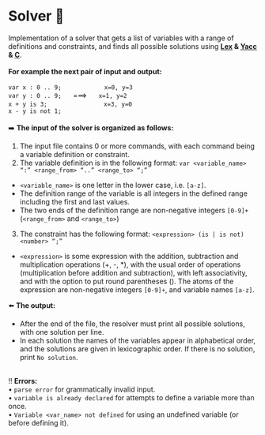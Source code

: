 # Solver :open_book:
Implementation of a solver that gets a list of variables with a range of definitions and constraints, and finds all possible solutions using **[Lex](https://en.wikipedia.org/wiki/Lexical_analysis) & [Yacc](https://en.wikipedia.org/wiki/Yacc) & [C](https://en.wikipedia.org/wiki/C_(programming_language))**. <br /><br />
**For example the next pair of input and output:** <br />

`var x : 0 .. 9;`&nbsp;&nbsp;&nbsp;&nbsp;&nbsp;&nbsp;&nbsp;&nbsp;&nbsp;&nbsp;&nbsp;&nbsp;&nbsp;&nbsp;&nbsp;&nbsp;&nbsp;&nbsp;&nbsp;&nbsp;&nbsp;&nbsp;`x=0, y=3`<br />
`var y : 0 .. 9;`&nbsp;&nbsp;&nbsp;&nbsp;&nbsp;&nbsp;===>&nbsp;&nbsp;&nbsp;&nbsp;&nbsp;&nbsp;`x=1, y=2`<br />
`x + y is 3;`&nbsp;&nbsp;&nbsp;&nbsp;&nbsp;&nbsp;&nbsp;&nbsp;&nbsp;&nbsp;&nbsp;&nbsp;&nbsp;&nbsp;&nbsp;&nbsp;&nbsp;&nbsp;&nbsp;&nbsp;&nbsp;&nbsp;&nbsp;&nbsp;&nbsp;&nbsp;&nbsp;&nbsp;&nbsp;`x=3, y=0`<br />
`x - y is not 1;`<br />
<br />
:arrow_right: **The input of the solver is organized as follows:**<br />
1. The input file contains 0 or more commands, with each command being a variable definition or constraint.
2. The variable definition is in the following format:
`var <variable_name> “:” <range_from> “..” <range_to> “;”`
  - `<variable_name>` is one letter in the lower case, i.e. `[a-z]`.
  - The definition range of the variable is all integers in the defined range including the first and last values.
  - The two ends of the definition range are non-negative integers `[0-9]+` (`<range_from>` and `<range_to>`)
3. The constraint has the following format:
`<expression> (is | is not) <number> “;”`
  - `<expression>` is some expression with the addition, subtraction and multiplication operations (+, -, *), with the usual order of operations (multiplication before addition         and subtraction), with left associativity, and with the option to put round parentheses (). 
    The atoms of the expression are non-negative integers `[0-9]+`, and variable names `[a-z]`. <br />
    
:arrow_left: **The output:** <br />
- After the end of the file, the resolver must print all possible solutions, with one solution per line.<br />
- In each solution the names of the variables appear in alphabetical order, and the solutions are given in lexicographic order. If there is no solution, print `No solution`.<br /><br />

:bangbang: **Errors:**<br />
• `parse error` for grammatically invalid input.<br />
• `variable is already declared` for attempts to define a variable more than once.<br />
• `Variable <var_name> not defined` for using an undefined variable (or before defining it).

